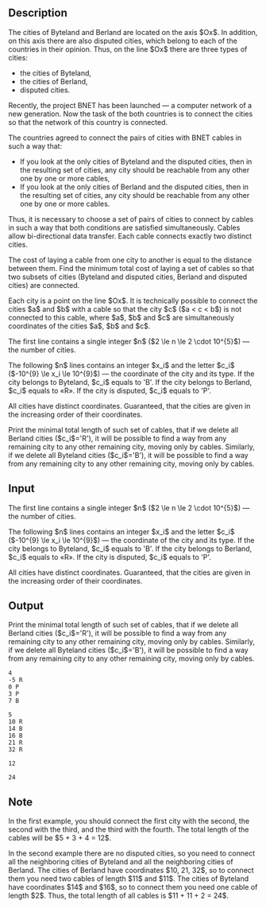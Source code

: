 ## Description

<div><p>The cities of Byteland and Berland are located on the axis $Ox$. In addition, on this axis there are also disputed cities, which belong to each of the countries in their opinion. Thus, on the line $Ox$ there are three types of cities:</p><ul> <li> the cities of Byteland, </li><li> the cities of Berland, </li><li> disputed cities. </li></ul><p>Recently, the project BNET has been launched — a computer network of a new generation. Now the task of the both countries is to connect the cities so that the network of this country is <span class="tex-font-style-it">connected</span>.</p><p>The countries agreed to connect <span class="tex-font-style-it">the pairs</span> of cities with BNET cables in such a way that:</p><ul> <li> If you look at the <span class="tex-font-style-it">only</span> cities of Byteland and the disputed cities, then in the resulting set of cities, any city should be reachable from any other one by one or more cables, </li><li> If you look at the <span class="tex-font-style-it">only</span> cities of Berland and the disputed cities, then in the resulting set of cities, any city should be reachable from any other one by one or more cables. </li></ul><p>Thus, it is necessary to choose a set of pairs of cities to connect by cables in such a way that both conditions are satisfied simultaneously. Cables allow bi-directional data transfer. Each cable connects exactly two distinct cities.</p><p>The cost of laying a cable from one city to another is equal to the distance between them. Find the minimum total cost of laying a set of cables so that two subsets of cities (Byteland and disputed cities, Berland and disputed cities) are connected.</p><p>Each city is a point on the line $Ox$. It is technically possible to connect the cities $a$ and $b$ with a cable so that the city $c$ ($a &lt; c &lt; b$) is not connected to this cable, where $a$, $b$ and $c$ are simultaneously coordinates of the cities $a$, $b$ and $c$.</p></div><div class="input-specification"><p>The first line contains a single integer $n$ ($2 \le n \le 2 \cdot 10^{5}$) — the number of cities.</p><p>The following $n$ lines contains an integer $x_i$ and the letter $c_i$ ($-10^{9} \le x_i \le 10^{9}$) — the coordinate of the city and its type. If the city belongs to Byteland, $c_i$ equals to '<span class="tex-font-style-tt">B</span>'. If the city belongs to Berland, $c_i$ equals to «<span class="tex-font-style-tt">R</span>». If the city is disputed, $c_i$ equals to '<span class="tex-font-style-tt">P</span>'. </p><p>All cities have distinct coordinates. Guaranteed, that the cities are given in the increasing order of their coordinates.</p></div><div class="output-specification"><p>Print the minimal total length of such set of cables, that if we delete all Berland cities ($c_i$='<span class="tex-font-style-tt">R</span>'), it will be possible to find a way from any remaining city to any other remaining city, moving only by cables. Similarly, if we delete all Byteland cities ($c_i$='<span class="tex-font-style-tt">B</span>'), it will be possible to find a way from any remaining city to any other remaining city, moving only by cables.</p></div>

## Input

<p>The first line contains a single integer $n$ ($2 \le n \le 2 \cdot 10^{5}$) — the number of cities.</p><p>The following $n$ lines contains an integer $x_i$ and the letter $c_i$ ($-10^{9} \le x_i \le 10^{9}$) — the coordinate of the city and its type. If the city belongs to Byteland, $c_i$ equals to '<span class="tex-font-style-tt">B</span>'. If the city belongs to Berland, $c_i$ equals to «<span class="tex-font-style-tt">R</span>». If the city is disputed, $c_i$ equals to '<span class="tex-font-style-tt">P</span>'. </p><p>All cities have distinct coordinates. Guaranteed, that the cities are given in the increasing order of their coordinates.</p>

## Output

<p>Print the minimal total length of such set of cables, that if we delete all Berland cities ($c_i$='<span class="tex-font-style-tt">R</span>'), it will be possible to find a way from any remaining city to any other remaining city, moving only by cables. Similarly, if we delete all Byteland cities ($c_i$='<span class="tex-font-style-tt">B</span>'), it will be possible to find a way from any remaining city to any other remaining city, moving only by cables.</p>





```input1
4
-5 R
0 P
3 P
7 B

```




```input2
5
10 R
14 B
16 B
21 R
32 R

```




```output1
12

```




```output2
24

```



## Note

<p>In the first example, you should connect the first city with the second, the second with the third, and the third with the fourth. The total length of the cables will be $5 + 3 + 4 = 12$.</p><p>In the second example there are no disputed cities, so you need to connect all the neighboring cities of Byteland and all the neighboring cities of Berland. The cities of Berland have coordinates $10, 21, 32$, so to connect them you need two cables of length $11$ and $11$. The cities of Byteland have coordinates $14$ and $16$, so to connect them you need one cable of length $2$. Thus, the total length of all cables is $11 + 11 + 2 = 24$.</p>
